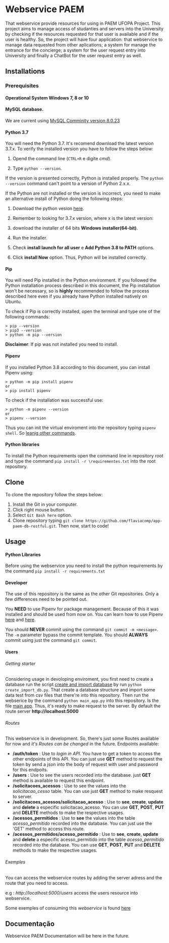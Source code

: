 # Webservice PAEM
That webservice provide resources for using in PAEM UFOPA Project. This project aims to manage access of studanties and servers into the University 
by checking if the resources requested for that user is available and if the user is healthy. So, the project will have four application:
that webservice to manage data requested from other aplications; a system for manage the entrance for the concierge; a system for the user request entry into University
and finally a ChatBot for the user request entry as well.  

## Installations

### Prerequisites

#### Operational System Windows 7, 8 or 10

#### MySQL database.

We are current using [MySQL Comminity version 8.0.23](https://dev.mysql.com/downloads/installer/)

#### Python 3.7

You will need the Python 3.7. It's recomend download the latest version 3.7.x. To verify the installed version you have to follow the steps below:

1. Opend the command line (`CTRL+R` e digite _cmd_).

2. Type `python --version`.

If the version is presented correctly, Python is installed properly. The `python --version` command can't point to a version of Python 2.x.x.

If the Python are not installed or the version is incorrect, you need to make an alternative install of Python doing the following steps:

1. Download the python vesion [here](https://www.python.org/downloads/source/).

2. Remember to looking for 3.7.x version, where x is the latest version:

3. download the installer of 64 bits **Windows installer(64-bit)**.

4. Run the installer.

5. Check **install launch for all user** e **Add Python 3.8 to PATH** options.

6. Click __install Now__ option. Thus, Python will be installed correctly.

#### Pip
You will need Pip installed in the Python environment. If you followed the Python installation process described in this document, the Pip installation won't be necessary, so is **highly** recommended to follow the process described here even if you already have Python installed natively on Ubuntu.

To check if Pip is correctly installed, open the terminal and type one of the following commands:

```
> pip --version
> pip3 --version
> python -m pip --version
```

**Disclaimer**: If pip was not installed you need to install.

#### Pipenv

If you installed Python 3.8 according to this document, you can install Pipenv using:

```
> python -m pip install pipenv
or
> pip install pipenv
```

To check if the installation was successful use:

```
> python -m pipenv --version
or
> pipenv --version
```
Thus you can init the virtual enviroment into the repository typing `pipenv shell`. So [leanig other commands](https://github.com/pypa/pipenv).

#### Python libraries

To install the Python requirements open the command line in repository root and type the command `pip install -r \requirementes.txt` into the root repository.

## Clone

To clone the repository follow the steps below:

1. Install the Git in your computer.
2. Click right mouse button.
3. Select `Git Bash here` option.
3. Clone repository typing `git clone https://github.com/flaviacomp/app-paem-db-restful.git`. Then now, start to code!

## Usage
#### Python Libraries
Before using the webservice you need to install the python requirements by the command `pip install -r requirements.txt`

#### Developer
The use of this repository is the same as the other Git repositories. Only a few differences need to be pointed out.

You **NEED** to use Pipenv for package management. Because of this it was installed and should be used from now on. 
You can learn how to use Pipenv [here](https://github.com/pypa/pipenv) and [here](https://pipenv.kennethreitz.org/en/latest/).

You should **NEVER** commit using the command `git commit -m <message>`. The `-m` parameter bypass the commit template. 
You should **ALWAYS** commit using just the command `git commit`.

#### Users
###### Getting starter
Considering usage in devoloping enviroment, you first need to create a database run the script [create and import database](/create_import_db.py) 
by run `python create_import_db.py`. That create a database structure and import some data
test from csv files that there're into this repository. Then run the webserice by the command `python main_app.py` into this repository. 
Is the file [main app](/main.py). Thus, it's ready to make request to the server. By default the route server **http://localhost:5000** 

###### Routes
This webservice is in development. So, there's just some Routes available for now and *it's Routes can be changed* in the future.
Endpoints available:
* **/auth/token** : Use to *login in API*. You have to get a token to access the other endpoints of this API. You can just use **GET** method to request the token by send a json into the body of request with user and password for this endpoits.
* **/users** : Use to see the users recorded into the database. just **GET** method is available to request this endpoint.
* **/solicitacoes_acessos** : Use to see the values into the *solicitacao_cesso* table. You can use just **GET** method to make resquest to server.
* **/solicitacoes_acessos/solicitacao_acesso** : Use to **see**, **create**, **update** and **delete** a especific solicitacao_acesso. You can use **GET**, **POST**, **PUT** and **DELETE** methods to make the respective usages.
* **/acessos_permitidos** : Use to **see** the values into the table *acesso_permitido* recorded into the database. You can just use the 'GET' method to access this route.
* **/acessos_permitidos/acesso_permitido** : Use to **see**, **create**, **update** and **delete** a especific acesso_permitido into the table *acesso_permitido* recorded into the database. You can use **GET**, **POST**, **PUT** and **DELETE** methods to make the respective usages.

###### Exemples
You can access the webservice routes by adding the server adress and the route that you need to access.

e.g : _http://localhost:5000/users_ access the users resource into webservice.

Some exemples of consuming this *webservice* is found [here](/exemple) 

## Documentação

Webservice PAEM Documentation will be here in the future.
